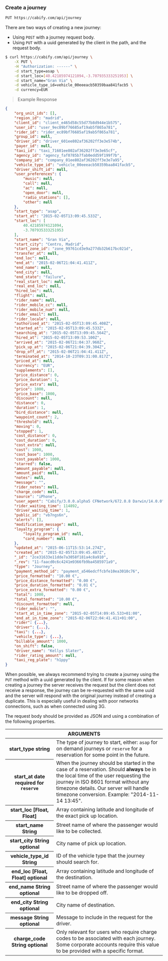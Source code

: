 ### Create a journey

~~~bash
PUT https://cabify.com/api/journey
~~~

There are two ways of creating a new journey:

 * Using `POST` with a journey request body.
 * Using `PUT` with a uuid generated by the client in the path, and the request body.

~~~bash
$ curl https://cabify.com/api/journey \
    -X PUT \
    -H "Authorization: ------" \
    -d start_type=asap \
    -d start_loc=[40.42185974121094,-3.707935333251953] \
    -d start_name="Gran Via" \
    -d vehicle_type_id=vehicle_00eeeacb50359baa841facb5 \
    -d currency=EUR
~~~

> Example Response

~~~json
{
    "org_unit_ids": [],
    "region_id": "madrid",
    "client_id": "client_e465d58c55d77b8d944e1b575",
    "user_id": "user_9ec89bf76685af19ab5f865a781",
    "rider_id": "rider_ec89bf76685af19ab5f865a781",
    "group_id": null,
    "driver_id": "driver_601ee802af36202ff3e3e574b",
    "payer_id": null,
    "taxi_id": "taxi_71601ee802af36202ff3e3e65cf",
    "agency_id": "agency_faf0785b7fab0edd59f199f7b",
    "company_id": "company_01ee802af36202ff3e3e7a95",
    "vehicle_type_id": "vehicle_00eeeacb50359baa841facb5",
    "driver_shift_id": null,
    "user_preferences": {
        "music": null,
        "call": null,
        "ac": null,
        "open_door": null,
        "radio_stations": [],
        "other": null
    },
    "start_type": "asap",
    "start_at": "2015-02-05T13:09:45.533Z",
    "start_loc": [
        40.42185974121094,
        -3.707935333251953
    ],
    "start_name": "Gran Via",
    "start_city": "Centro, Madrid",
    "start_zone_id": "zone_99761cd3e9a277db32b617bc021d",
    "transfer_at": null,
    "end_loc": null,
    "end_at": "2015-02-06T21:04:41.411Z",
    "end_name": null,
    "end_city": null,
    "end_state": "failure",
    "real_start_loc": null,
    "real_end_loc": null,
    "hired_loc": null,
    "flight": null,
    "rider_name": null,
    "rider_mobile_cc": null,
    "rider_mobile_num": null,
    "rider_email": null,
    "rider_locale": null,
    "authorised_at": "2015-02-05T13:09:45.408Z",
    "started_at": "2015-02-05T13:09:45.533Z",
    "searching_at": "2015-02-05T13:09:45.564Z",
    "hired_at": "2015-02-05T13:09:53.100Z",
    "arrived_at": "2015-02-06T21:04:37.960Z",
    "pick_up_at": "2015-02-06T21:04:39.304Z",
    "drop_off_at": "2015-02-06T21:04:41.411Z",
    "terminated_at": "2014-10-23T09:31:00.817Z",
    "priced_at": null,
    "currency": "EUR",
    "supplements": [],
    "price_distance": 0,
    "price_duration": 1,
    "price_extra": null,
    "price": 1000,
    "price_base": 1000,
    "discount": null,
    "distance": 0,
    "duration": 1,
    "bird_distance": null,
    "waypoint_count": 2,
    "threshold": null,
    "moving": 0,
    "stopped": 1,
    "cost_distance": 0,
    "cost_duration": 0,
    "cost_extra": null,
    "cost": 1000,
    "cost_base": 1000,
    "cost_payable": 1000,
    "starred": false,
    "amount_payable": null,
    "amount_paid": null,
    "notes": null,
    "message": "",
    "rider_notes": null,
    "charge_code": null,
    "source": "iPhone",
    "user_agent": "Cabify/3.0.0.alpha5 CFNetwork/672.0.8 Darwin/14.0.0",
    "rider_waiting_time": 114892,
    "driver_waiting_time": 1,
    "public_id": "vb7ngs6n",
    "alerts": [],
    "modification_message": null,
    "loyalty_program": {
        "loyalty_program_id": null,
        "card_number": null
    },
    "updated_at": "2015-06-11T15:53:14.274Z",
    "created_at": "2015-02-05T13:09:45.487Z",
    "_id": "2ce31633e11dde7a3058f181a4c8a910",
    "_rev": "11-faacd0c6c4241m9366fb9ba4585971a9",
    "type": "Journey",
    "payment_method_id": "payment_a546edcffcbfe10ea3010c76",
    "price_formatted": "10.00 €",
    "price_distance_formatted": "0.00 €",
    "price_duration_formatted": "0.01 €",
    "price_extra_formatted": "0.00 €",
    "total": 1000,
    "total_formatted": "10.00 €",
    "discount_formatted": null,
    "rider_mobile": "",
    "start_at_in_time_zone": "2015-02-05T14:09:45.533+01:00",
    "end_at_in_time_zone": "2015-02-06T22:04:41.411+01:00",
    "rider": {...},
    "driver": {...},
    "taxi": {...},
    "vehicle_type": {...},
    "billable_amount": 1000,
    "on_shift": false,
    "driver_name": "Kellys Slater",
    "rider_rating_amount": null,
    "taxi_reg_plate": "h1ppy"
}
~~~

When possible, we always recommend trying to create a journey using the `PUT` method with a uuid generated by the client. If for some reason when creating a journey the server receives the request but the client does not receive a response, the journey can be re-requested with the same uuid and the server will respond with the original journey instead of creating a duplicate. This is especially useful in dealing with poor networks connections, such as when connected using 3G.

The request body should be provided as JSON and using a combination of the following properties.

<table class="vertical">
  <thead>
    <tr><th colspan="2">ARGUMENTS</th></tr>
  </thead>
  <tbody>
    <tr>
      <th>
        start_type
        <span class='type'> string </span>
      </th>
      <td>
        The type of journey to start, either: <code>asap</code> for on demand journeys or <code>reserve</code> for a reservation for some point in the future.
      </td>
    </tr>
    <tr>
      <th>
        start_at
        <span class='type'> date </span>
        <span class='optional'> required for <code>reserve</code></span>
      </th>
      <td>
        When the journey should be started in the case of a reservation. Should <b>always</b> be in the local time of the user requesting the journey in ISO 8601 format without any timezone details. Our server will handle timezone conversion. Example: "2014-11-14 13:45".
      </td>
    </tr>
    <tr>
      <th>
        start_loc
        <span class='type'>[Float, Float]</span>
      </th>
      <td>
        Array containing latitude and longitude of the exact pick up location.
      </td>
    </tr>
    <tr>
      <th>
        start_name
        <span class='type'>String</span>
      </th>
      <td>
        Street name of where the passenger would like to be collected.
      </td>
    </tr>
    <tr>
      <th>
        start_city
        <span class='type'>String</span>
        <span class='optional'> optional</span>
      </th>
      <td>
        City name of pick up location.
      </td>
    </tr>
    <tr>
      <th>
        vehicle_type_id
        <span class='type'>String</span>
        <span class='optional'></span>
      </th>
      <td>
        ID of the vehicle type that the journey should search for.
      </td>
    </tr>
    <tr>
      <th>
        end_loc
        <span class='type'>[Float, Float]</span>
        <span class='optional'>optional</span>
      </th>
      <td>
        Array containing latitude and longitude of the destination.
      </td>
    </tr>
    <tr>
      <th>
        end_name
        <span class='type'>String</span>
        <span class='optional'>optional</span>
      </th>
      <td>
        Street name of where the passenger would like to be dropped off.
      </td>
    </tr>
    <tr>
      <th>
        end_city
        <span class='type'>String</span>
        <span class='optional'>optional</span>
      </th>
      <td>
        City name of destination.
      </td>
    </tr>
    <tr>
      <th>
        message
        <span class='type'>String</span>
        <span class='optional'>optional</span>
      </th>
      <td>
        Message to include in the request for the driver.
      </td>
    </tr>
    <tr>
      <th>
        charge_code
        <span class='type'>String</span>
        <span class='optional'>optional</span>
      </th>
      <td>
        Only relevant for users who require charge codes to be associated with each journey. Some corporate accounts require this value to be provided with a specific format.
      </td>
    </tr>
  </tbody>
</table>
